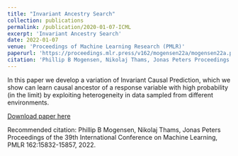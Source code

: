 ```yaml
---
title: "Invariant Ancestry Search"
collection: publications
permalink: /publication/2020-01-07-ICML
excerpt: 'Invariant Ancestry Search'
date: 2022-01-07
venue: 'Proceedings of Machine Learning Research (PMLR)'
paperurl: 'https://proceedings.mlr.press/v162/mogensen22a/mogensen22a.pdf'
citation: 'Phillip B Mogensen, Nikolaj Thams, Jonas Peters Proceedings of the 39th International Conference on Machine Learning, PMLR 162:15832-15857, 2022.'
---
```

In this paper we develop a variation of Invariant Causal Prediction, which we show can learn causal ancestor of a response variable with high probability (in the limit) by exploiting heterogeneity in data sampled from different environments.

[Download paper here]([http://proceedings.mlr.press/v123/weichwald20a/weichwald20a.pdf](https://proceedings.mlr.press/v162/mogensen22a/mogensen22a.pdf))

Recommended citation: Phillip B Mogensen, Nikolaj Thams, Jonas Peters Proceedings of the 39th International Conference on Machine Learning, PMLR 162:15832-15857, 2022.
